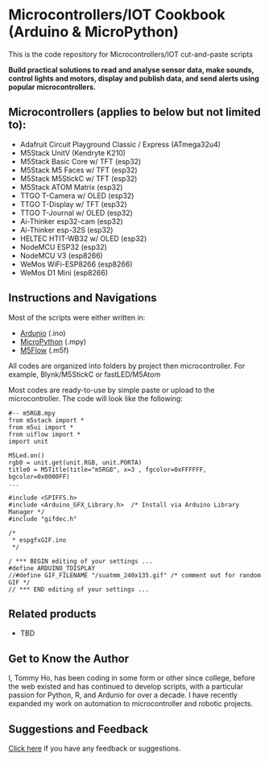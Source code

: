 # Microcontrollers/IOT Cookbook (Arduino & MicroPython)

This is the code repository for Microcontrollers/IOT cut-and-paste scripts

**Build practical solutions to read and analyse sensor data, make sounds, control lights and motors, display and publish data, and send alerts using popular microcontrollers.**

## Microcontrollers (applies to below but not limited to):
* Adafruit Circuit Playground Classic / Express (ATmega32u4)
* M5Stack UnitV (Kendryte K210)
* M5Stack Basic Core w/ TFT (esp32)
* M5Stack M5 Faces w/ TFT (esp32)
* M5Stack M5StickC w/ TFT (esp32)
* M5Stack ATOM Matrix (esp32)
* TTGO T-Camera w/ OLED (esp32)
* TTGO T-Display w/ TFT (esp32)
* TTGO T-Journal w/ OLED (esp32)
* Ai-Thinker esp32-cam (esp32)
* Ai-Thinker esp-32S (esp32)
* HELTEC HTIT-WB32 w/ OLED (esp32)
* NodeMCU ESP32 (esp32)
* NodeMCU V3 (esp8266)
* WeMos WiFi-ESP8266 (esp8266)
* WeMos D1 Mini (esp8266)

## Instructions and Navigations
Most of the scripts were either written in:
* [Ardunio](http://https://create.arduino.cc/) (.ino)
* [MicroPython](https://tdicola.github.io/sinobit-micropython/editor/editor.html) (.mpy)
* [M5Flow](http://flow.m5stack.com/) (.m5f)

All codes are organized into folders by project then microcontroller. For example, Blynk/M5StickC or fastLED/M5Atom

Most codes are ready-to-use by simple paste or upload to the microcontroller. The code will look like the following:
```
#-- m5RGB.mpy
from m5stack import *
from m5ui import *
from uiflow import *
import unit

M5Led.on()
rgb0 = unit.get(unit.RGB, unit.PORTA)
title0 = M5Title(title="m5RGB", x=3 , fgcolor=0xFFFFFF, bgcolor=0x0000FF)
...
```

```
#include <SPIFFS.h>
#include <Arduino_GFX_Library.h>  /* Install via Arduino Library Manager */
#include "gifdec.h"

/* 
 * espgfxGIF.ino
 */ 
 
/ *** BEGIN editing of your settings ...
#define ARDUINO_TDISPLAY
//#define GIF_FILENAME "/suatmm_240x135.gif" /* comment out for random GIF */
// *** END editing of your settings ...
```

## Related products
* TBD

## Get to Know the Author
I, Tommy Ho, has been coding in some form or other since college, before the web existed and has continued to develop scripts, with a particular passion for Python, R, and Ardunio for over a decade. I have recently expanded my work on automation to microcontroller and robotic projects.

## Suggestions and Feedback
[Click here](mailto://tommyho510@gmail.com) if you have any feedback or suggestions.
